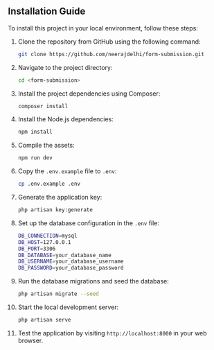 ## Installation Guide

To install this project in your local environment, follow these steps:

1. Clone the repository from GitHub using the following command:
    ```bash
    git clone https://github.com/neerajdelhi/form-submission.git
    ```

2. Navigate to the project directory:
    ```bash
    cd <form-submission>
    ```

3. Install the project dependencies using Composer:
    ```bash
    composer install
    ```

4. Install the Node.js dependencies:
    ```bash
    npm install
    ```

5. Compile the assets:
    ```bash
    npm run dev
    ```

6. Copy the `.env.example` file to `.env`:
    ```bash
    cp .env.example .env
    ```

7. Generate the application key:
    ```bash
    php artisan key:generate
    ```

8. Set up the database configuration in the `.env` file:
    ```bash
    DB_CONNECTION=mysql
    DB_HOST=127.0.0.1
    DB_PORT=3306
    DB_DATABASE=your_database_name
    DB_USERNAME=your_database_username
    DB_PASSWORD=your_database_password
    ```

9. Run the database migrations and seed the database:
    ```bash
    php artisan migrate --seed
    ```

10. Start the local development server:
    ```bash
    php artisan serve
    ```

11. Test the application by visiting `http://localhost:8000` in your web browser.


